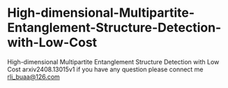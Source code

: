 # High-dimensional-Multipartite-Entanglement-Structure-Detection-with-Low-Cost
High-dimensional Multipartite Entanglement Structure Detection with Low Cost
arxiv2408.13015v1
if you have any question please connect me rli_buaa@126.com
